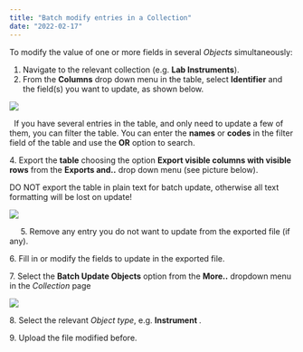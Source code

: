 ```yaml
---
title: "Batch modify entries in a Collection"
date: "2022-02-17"
---
```


To modify the value of one or more fields in several _Objects_ simultaneously:

1. Navigate to the relevant collection (e.g. **Lab Instruments**).
2. From the **Columns** drop down menu in the table, select **Identifier** and the field(s) you want to update, as shown below.

![](https://openbis.ch/wp-content/uploads/2022/02/select-from-columns-1024x257.png)

  If you have several entries in the table, and only need to update a few of them, you can filter the table. You can enter the **names** or **codes** in the filter field of the table and use the **OR** option to search. 

4\. Export the **table** choosing the option **Export visible columns with visible rows** from the **Exports and..** drop down menu (see picture below).

DO NOT export the table in plain text for batch update, otherwise all text formatting will be lost on update!

![](https://openbis.ch/wp-content/uploads/2020/02/Screenshot-2020-03-08-at-14.07.42-1024x311.png)

     5. Remove any entry you do not want to update from the exported file (if any).

6\. Fill in or modify the fields to update in the exported file.

7\. Select the **Batch Update Objects** option from the **More..** dropdown menu in the _Collection_ page    

![](https://openbis.ch/wp-content/uploads/2020/02/Screenshot-2020-03-08-at-14.09.10-1024x282.png)

8\. Select the relevant _Object_ _type_, e.g. **Instrument** _._

9\. Upload the file modified before.
